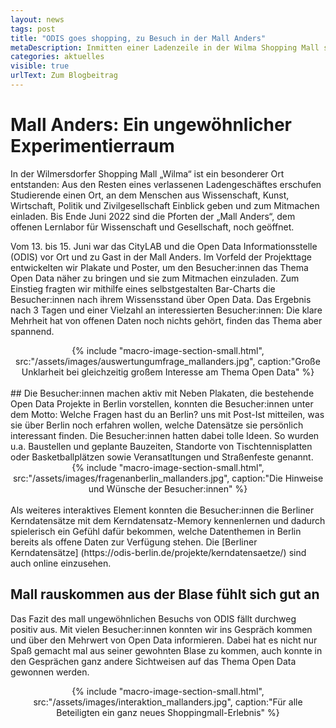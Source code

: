 ```yaml
---
layout: news
tags: post
title: "ODIS goes shopping, zu Besuch in der Mall Anders"
metaDescription: Inmitten einer Ladenzeile in der Wilma Shopping Mall stellt ODIS den Besucher:innen für 3 Tage Mehrwert und Funktionsweise offener Daten vor und präsentiert das Thema offene Daten mit interaktiven Elementen.
categories: aktuelles
visible: true
urlText: Zum Blogbeitrag
---
```

# Mall Anders: Ein ungewöhnlicher Experimentierraum 
In der Wilmersdorfer Shopping Mall „Wilma“ ist ein besonderer Ort entstanden: Aus den Resten eines verlassenen Ladengeschäftes erschufen Studierende einen Ort, an dem Menschen aus Wissenschaft, Kunst, Wirtschaft, Politik und Zivilgesellschaft Einblick geben und zum Mitmachen einladen. Bis Ende Juni 2022 sind die Pforten der „Mall Anders“, dem offenen Lernlabor für Wissenschaft und Gesellschaft, noch geöffnet.

Vom 13. bis 15. Juni war das CityLAB und die Open Data Informationsstelle (ODIS) vor Ort und zu Gast in der Mall Anders. Im Vorfeld der Projekttage entwickelten wir Plakate und Poster, um den Besucher:innen das Thema Open Data näher zu bringen und sie zum Mitmachen einzuladen. Zum Einstieg fragten wir mithilfe eines selbstgestalten Bar-Charts die Besucher:innen nach ihrem Wissensstand über Open Data. Das Ergebnis nach 3 Tagen und einer Vielzahl an interessierten Besucher:innen: Die klare Mehrheit hat von offenen Daten noch nichts gehört, finden das Thema aber spannend. 

<center>
{% include "macro-image-section-small.html", src:"/assets/images/auswertungumfrage_mallanders.jpg", caption:"Große Unklarheit bei gleichzeitig großem Interesse am Thema Open Data" %}
</center>
<br>
## Die Besucher:innen machen aktiv mit
Neben Plakaten, die bestehende Open Data Projekte in Berlin vorstellen, konnten die Besucher:innen unter dem Motto: Welche Fragen hast du an Berlin? uns mit Post-Ist mitteilen, was sie über Berlin noch erfahren wollen, welche Datensätze sie persönlich interessant finden. Die Besucher:innen hatten dabei tolle Ideen. So wurden u.a. Baustellen und geplante Bauzeiten, Standorte von Tischtennisplatten oder Basketballplätzen sowie Veransatltungen und Straßenfeste genannt.

<center>
{% include "macro-image-section-small.html", src:"/assets/images/fragenanberlin_mallanders.jpg", caption:"Die Hinweise und Wünsche der Besucher:innen" %}
</center>
<br>
Als weiteres interaktives Element konnten die Besucher:innen die Berliner Kerndatensätze mit dem Kerndatensatz-Memory kennenlernen und dadurch spielerisch ein Gefühl dafür bekommen, welche Datenthemen in Berlin bereits als offene Daten zur Verfügung stehen. Die [Berliner Kerndatensätze]  (https://odis-berlin.de/projekte/kerndatensaetze/) sind auch online einzusehen.


## Mall rauskommen aus der Blase fühlt sich gut an

Das Fazit des mall ungewöhnlichen Besuchs von ODIS fällt durchweg positiv aus. Mit vielen Besucher:innen konnten wir ins Gespräch kommen und über den Mehrwert von Open Data informieren. Dabei hat es nicht nur Spaß gemacht mal aus seiner gewohnten Blase zu kommen, auch konnte in den Gesprächen ganz andere Sichtweisen auf das Thema Open Data gewonnen werden. 

<center>
{% include "macro-image-section-small.html", src:"/assets/images/interaktion_mallanders.jpg", caption:"Für alle Beteiligten ein ganz neues Shoppingmall-Erlebnis" %}
</center>
<br>


